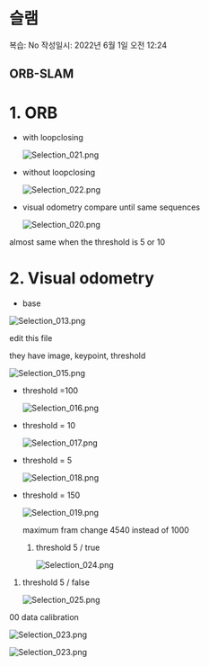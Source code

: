# 슬램

복습: No
작성일시: 2022년 6월 1일 오전 12:24

## ORB-SLAM

# 1. ORB

- with loopclosing
    
    ![Selection_021.png](%E1%84%89%E1%85%B3%E1%86%AF%E1%84%85%E1%85%A2%E1%86%B7%201b1e1014dd9a4aa295a3a3be44a6afee/Selection_021.png)
    
- without loopclosing
    
    ![Selection_022.png](%E1%84%89%E1%85%B3%E1%86%AF%E1%84%85%E1%85%A2%E1%86%B7%201b1e1014dd9a4aa295a3a3be44a6afee/Selection_022.png)
    

- visual odometry compare until same sequences
    
    ![Selection_020.png](%E1%84%89%E1%85%B3%E1%86%AF%E1%84%85%E1%85%A2%E1%86%B7%201b1e1014dd9a4aa295a3a3be44a6afee/Selection_020.png)
    

 almost same when the threshold is 5 or 10

# 2. Visual odometry

- base

![Selection_013.png](%E1%84%89%E1%85%B3%E1%86%AF%E1%84%85%E1%85%A2%E1%86%B7%201b1e1014dd9a4aa295a3a3be44a6afee/Selection_013.png)

edit this file 

they have image, keypoint, threshold

![Selection_015.png](%E1%84%89%E1%85%B3%E1%86%AF%E1%84%85%E1%85%A2%E1%86%B7%201b1e1014dd9a4aa295a3a3be44a6afee/Selection_015.png)

- threshold =100
    
    ![Selection_016.png](%E1%84%89%E1%85%B3%E1%86%AF%E1%84%85%E1%85%A2%E1%86%B7%201b1e1014dd9a4aa295a3a3be44a6afee/Selection_016.png)
    

- threshold = 10
    
    ![Selection_017.png](%E1%84%89%E1%85%B3%E1%86%AF%E1%84%85%E1%85%A2%E1%86%B7%201b1e1014dd9a4aa295a3a3be44a6afee/Selection_017.png)
    
- threshold = 5
    
    ![Selection_018.png](%E1%84%89%E1%85%B3%E1%86%AF%E1%84%85%E1%85%A2%E1%86%B7%201b1e1014dd9a4aa295a3a3be44a6afee/Selection_018.png)
    

- threshold = 150
    
    ![Selection_019.png](%E1%84%89%E1%85%B3%E1%86%AF%E1%84%85%E1%85%A2%E1%86%B7%201b1e1014dd9a4aa295a3a3be44a6afee/Selection_019.png)
    
    maximum fram change 4540 instead of 1000
    
    1. threshold 5 / true
        
        ![Selection_024.png](%E1%84%89%E1%85%B3%E1%86%AF%E1%84%85%E1%85%A2%E1%86%B7%201b1e1014dd9a4aa295a3a3be44a6afee/Selection_024.png)
        
1. threshold 5 / false
    
    ![Selection_025.png](%E1%84%89%E1%85%B3%E1%86%AF%E1%84%85%E1%85%A2%E1%86%B7%201b1e1014dd9a4aa295a3a3be44a6afee/Selection_025.png)
    

00 data calibration

![Selection_023.png](%E1%84%89%E1%85%B3%E1%86%AF%E1%84%85%E1%85%A2%E1%86%B7%201b1e1014dd9a4aa295a3a3be44a6afee/Selection_023.png)

![Selection_023.png](%E1%84%89%E1%85%B3%E1%86%AF%E1%84%85%E1%85%A2%E1%86%B7%201b1e1014dd9a4aa295a3a3be44a6afee/Selection_023.png)